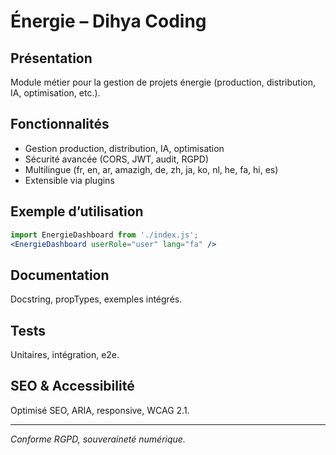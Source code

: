 # Énergie – Dihya Coding

## Présentation
Module métier pour la gestion de projets énergie (production, distribution, IA, optimisation, etc.).

## Fonctionnalités
- Gestion production, distribution, IA, optimisation
- Sécurité avancée (CORS, JWT, audit, RGPD)
- Multilingue (fr, en, ar, amazigh, de, zh, ja, ko, nl, he, fa, hi, es)
- Extensible via plugins

## Exemple d’utilisation
```jsx
import EnergieDashboard from './index.js';
<EnergieDashboard userRole="user" lang="fa" />
```

## Documentation
Docstring, propTypes, exemples intégrés.

## Tests
Unitaires, intégration, e2e.

## SEO & Accessibilité
Optimisé SEO, ARIA, responsive, WCAG 2.1.

---
*Conforme RGPD, souveraineté numérique.*
